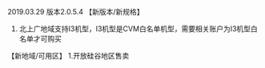 2019.03.29   版本2.0.5.4
【新版本/新规格】
1.	北上广地域支持I3机型，I3机型是CVM白名单机型，需要相关账户为I3机型白名单才可购买

【新地域/可用区】
1.开放硅谷地区售卖
